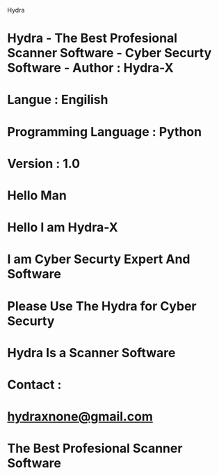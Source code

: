 Hydra
# Hydra - The Best Profesional Scanner Software - Cyber Securty Software - Author : Hydra-X
# Langue : Engilish
# Programming Language : Python
# Version : 1.0

# Hello Man

# Hello I am Hydra-X
# I am Cyber Securty Expert And Software 
# Please Use The Hydra for Cyber Securty

# Hydra Is a Scanner Software

# Contact :
# hydraxnone@gmail.com

# The Best Profesional Scanner Software
